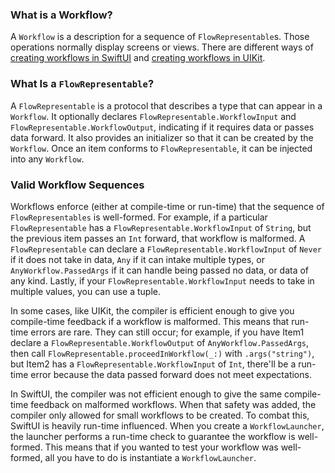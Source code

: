 ### What is a Workflow?
A `Workflow` is a description for a sequence of `FlowRepresentable`s. Those operations normally display screens or views. There are different ways of [creating workflows in SwiftUI](Creating%20Workflows%20in%20SwiftUI.html) and [creating workflows in UIKit](Creating%20Workflows%20in%20UIKit.html). 

### What Is a `FlowRepresentable`?
A `FlowRepresentable` is a protocol that describes a type that can appear in a `Workflow`. It optionally declares `FlowRepresentable.WorkflowInput` and `FlowRepresentable.WorkflowOutput`, indicating if it requires data or passes data forward. It also provides an initializer so that it can be created by the `Workflow`. Once an item conforms to `FlowRepresentable`, it can be injected into any `Workflow`. 

### Valid Workflow Sequences
Workflows enforce (either at compile-time or run-time) that the sequence of `FlowRepresentables` is well-formed. For example, if a particular `FlowRepresentable` has a `FlowRepresentable.WorkflowInput` of `String`, but the previous item passes an `Int` forward, that workflow is malformed. A `FlowRepresentable` can declare a `FlowRepresentable.WorkflowInput` of `Never` if it does not take in data, `Any` if it can intake multiple types, or `AnyWorkflow.PassedArgs` if it can handle being passed no data, or data of any kind. Lastly, if your `FlowRepresentable.WorkflowInput` needs to take in multiple values, you can use a tuple.

In some cases, like UIKit, the compiler is efficient enough to give you compile-time feedback if a workflow is malformed. This means that run-time errors are rare. They can still occur; for example, if you have Item1 declare a `FlowRepresentable.WorkflowOutput` of `AnyWorkflow.PassedArgs`, then call `FlowRepresentable.proceedInWorkflow(_:)` with `.args("string")`, but Item2 has a `FlowRepresentable.WorkflowInput` of `Int`, there'll be a run-time error because the data passed forward does not meet expectations. 

In SwiftUI, the compiler was not efficient enough to give the same compile-time feedback on malformed workflows. When that safety was added, the compiler only allowed for small workflows to be created. To combat this, SwiftUI is heavily run-time influenced. When you create a `WorkflowLauncher`, the launcher performs a run-time check to guarantee the workflow is well-formed. This means that if you wanted to test your workflow was well-formed, all you have to do is instantiate a `WorkflowLauncher`.
